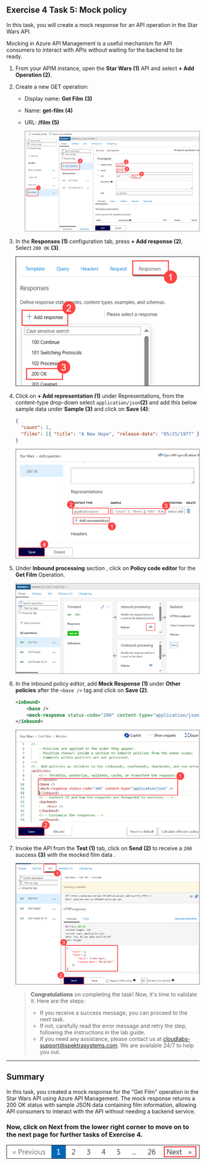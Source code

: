 ## Exercise 4 Task 5: Mock policy

In this task, you will create a mock response for an API operation in the Star Wars API.

Mocking in Azure API Management is a useful mechanism for API consumers to interact with APIs without waiting for the backend to be ready. 

1. From your APIM instance, open the **Star Wars (1)** API and select **+ Add Operation (2)**. 

1. Create a new GET operation:
    - Display name: **Get Film** **(3)**
    - Name: **get-film** **(4)**
    - URL: **/film** **(5)**
 
      ![](media/E4T5S2-0209.png)
  
1. In the **Responses (1)** configuration tab, press **+ Add response (2)**, Select `200 OK` **(3)**.

    ![APIM Policy Mock Response](media/33a.png)

1. Click on **+ Add representation (1)** under Representations, from the content-type  drop-down select `application/json`**(2)** and add this below sample data under **Sample (3)** and click on **Save (4)**:

    ```json
    {
      "count": 1,
      "films": [{ "title": "A New Hope", "release-date": "05/25/1977" }]
    }
    ```
  
      ![APIM Policy Mock Frontend](media/p13t5p4.png)

1. Under **Inbound processing** section , click on **Policy code editor** for the **Get Film** Operation.

    ![](media/p13t5p5.png)
  
1. In the inbound policy editor, add **Mock Response** **(1)** under **Other policies** after the `<base />` tag and click on **Save (2)**.

    ```xml    
    <inbound>
        <base />
        <mock-response status-code="200" content-type="application/json" />
    </inbound>
    ```

      ![APIM Policy Mock Inbound](media/p13t5p6.png)

1. Invoke the API from the **Test (1)** tab, click on **Send (2)** to receive a `200` success **(3)** with the mocked film data .

    ![APIM Policy Mock Response](media/E4T5S7-0209.png)

   > **Congratulations** on completing the task! Now, it's time to validate it. Here are the steps:
   > - If you receive a success message, you can proceed to the next task.
   > - If not, carefully read the error message and retry the step, following the instructions in the lab guide. 
   > - If you need any assistance, please contact us at cloudlabs-support@spektrasystems.com. We are available 24/7 to help you out.

      <validation step="3083e0a3-97d5-46ce-bdf3-7c9e6cd526e7" />
---

## Summary 

In this task, you created a mock response for the "Get Film" operation in the Star Wars API using Azure API Management. The mock response returns a 200 OK status with sample JSON data containing film information, allowing API consumers to interact with the API without needing a backend service.

### Now, click on Next from the lower right corner to move on to the next page for further tasks of Exercise 4.

  ![](../gs/media/nextpagetab.png)
